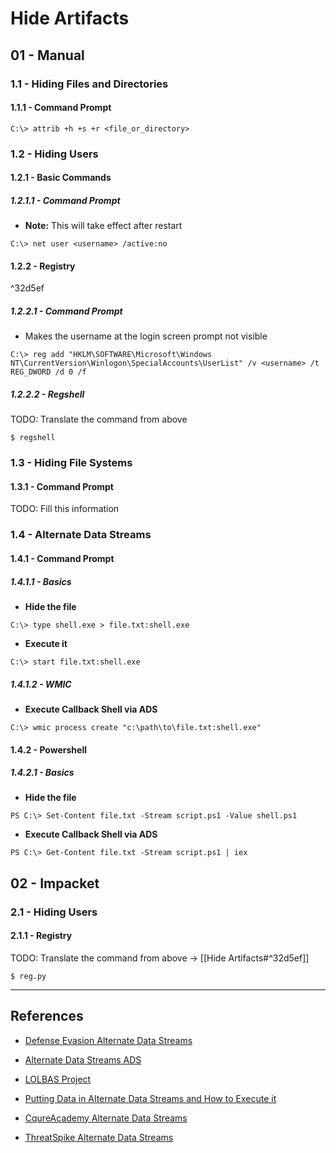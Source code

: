 # Hide Artifacts

## 01 - Manual

### 1.1 - Hiding Files and Directories

#### 1.1.1 - Command Prompt

`C:\> attrib +h +s +r <file_or_directory>`

### 1.2 - Hiding Users

#### 1.2.1 - Basic Commands

##### 1.2.1.1 - Command Prompt

- **Note:** This will take effect after restart

`C:\> net user <username> /active:no`

#### 1.2.2 - Registry

^32d5ef

##### 1.2.2.1 - Command Prompt

- Makes the username at the login screen prompt not visible

`C:\> reg add "HKLM\SOFTWARE\Microsoft\Windows NT\CurrentVersion\Winlogon\SpecialAccounts\UserList" /v <username> /t REG_DWORD /d 0 /f`

##### 1.2.2.2 - Regshell

TODO: Translate the command from above

`$ regshell`

### 1.3 - Hiding File Systems

#### 1.3.1 - Command Prompt

TODO: Fill this information

### 1.4 - Alternate Data Streams

#### 1.4.1 - Command Prompt

##### 1.4.1.1 - Basics

- **Hide the file**

`C:\> type shell.exe > file.txt:shell.exe`

- **Execute it**

`C:\> start file.txt:shell.exe`

##### 1.4.1.2 - WMIC

- **Execute Callback Shell via ADS**

`C:\> wmic process create "c:\path\to\file.txt:shell.exe"`

#### 1.4.2 - Powershell

##### 1.4.2.1 - Basics

- **Hide the file**

`PS C:\> Set-Content file.txt -Stream script.ps1 -Value shell.ps1`

- **Execute Callback Shell via ADS**

`PS C:\> Get-Content file.txt -Stream script.ps1 | iex`

## 02 - Impacket

### 2.1 - Hiding Users

#### 2.1.1 - Registry

TODO: Translate the command from above -> [[Hide Artifacts#^32d5ef]]

`$ reg.py`

---
## References

- [Defense Evasion Alternate Data Streams](https://www.hackingarticles.in/defense-evasion-alternate-data-streams/)

- [Alternate Data Streams ADS](https://infosecwriteups.com/alternate-data-streams-ads-54b144a831f1)

- [LOLBAS Project](https://lolbas-project.github.io)

- [Putting Data in Alternate Data Streams and How to Execute it](https://oddvar.moe/2018/01/14/putting-data-in-alternate-data-streams-and-how-to-execute-it/)

- [CqureAcademy Alternate Data Streams](https://cqureacademy.com/blog/alternate-data-streams)

- [ThreatSpike Alternate Data Streams](https://www.threatspike.com/blogs/alternate-data-streams)